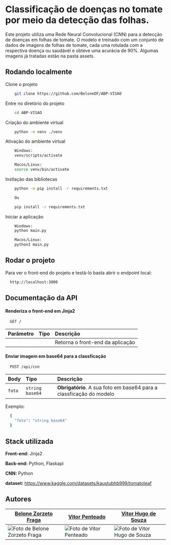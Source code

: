 
# Classificação de doenças no tomate por meio da detecção das folhas.

Este projeto utiliza uma Rede Neural Convolucional (CNN) para a detecção de doenças em folhas de tomate. O modelo é treinado com um conjunto de dados de imagens de folhas de tomate, cada uma rotulada com a respectiva doença ou saudável e obteve uma acurácia de 90%. Algumas imagens já tratadas estão na pasta assets.


## Rodando localmente

Clone o projeto

```bash
    git clone https://github.com/BeloneDF/ABP-VISAO
```

Entre no diretório do projeto

```bash
    cd ABP-VISAO
```

Criação do ambiente virtual

```bash
    python -m venv ./venv
```

Ativação do ambiente virtual

```bash
    Windows:
    venv/scripts/activate

    Macos/Linux: 
    source venv/bin/activate
```

Instlação das bibliotecas
```bash
    python -m pip install -r requirements.txt

    Ou

    pip install -r requirements.txt
```

Iniciar a aplicação
```bash
    Windows:
    python main.py

    Macos/Linux: 
    python3 main.py
```
## Rodar o projeto

Para ver o front-end do projeto e testá-lo basta abrir o endpoint local:

```bash
  http://localhost:3000
```


## Documentação da API

#### Renderiza o front-end em Jinja2

```http
  GET /
```

| Parâmetro   | Tipo       | Descrição                           |
| :---------- | :--------- | :---------------------------------- |
|  |  | Retorna o front-end da aplicação |

#### Enviar imagem em base64 para a classficação

```http
  POST /api/cnn
```

| Body   | Tipo       | Descrição                                   |
| :---------- | :--------- | :------------------------------------------ |
| `foto`      | `string base64` | **Obrigatório**. A sua foto em base64 para a classficação do modelo |

Exemplo:
```bash
  {
    "foto": "string base64"
  }
```



## Stack utilizada

**Front-end:** Jinja2

**Back-end:** Python, Flaskapi

**CNN:** Python

**dataset:** https://www.kaggle.com/datasets/kaustubhb999/tomatoleaf


## Autores

| [Belone Zorzeto Fraga](https://github.com/belonedf) | [Vitor Penteado](https://github.com/VPente) | [Vitor Hugo de Souza](https://github.com/souzavitorhugo) |
|------------------------------------------------------|---------------------------------------------|--------------------------------------------------------|
| ![Foto de Belone Zorzeto Fraga](https://github.com/belonedf.png?size=150) | ![Foto de Vitor Penteado](https://github.com/VPente.png?size=150) | ![Foto de Vitor Hugo de Souza](https://github.com/souzavitorhugo.png?size=150) |
